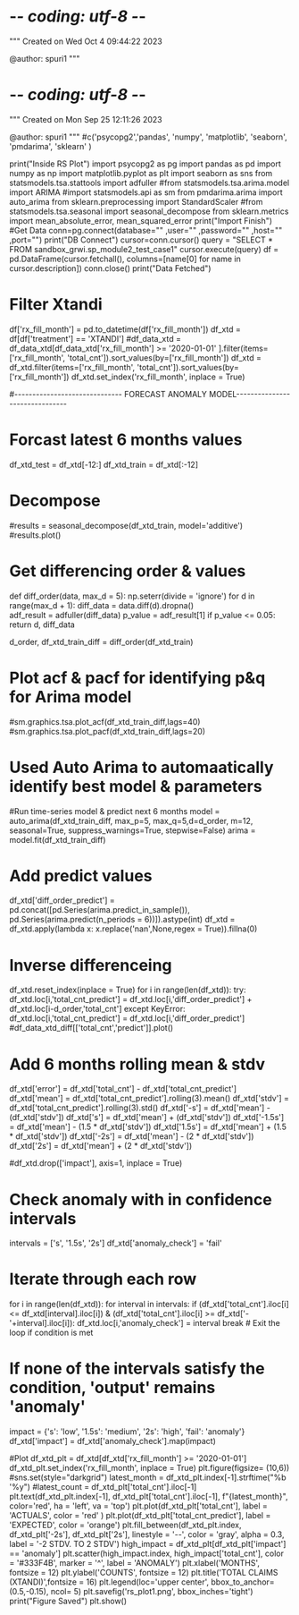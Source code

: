 # -*- coding: utf-8 -*-
"""
Created on Wed Oct  4 09:44:22 2023

@author: spuri1
"""

# -*- coding: utf-8 -*-
"""
Created on Mon Sep 25 12:11:26 2023

@author: spuri1
"""
#c('psycopg2','pandas', 'numpy', 'matplotlib', 'seaborn', 'pmdarima', 'sklearn' )


print("Inside RS Plot")
import psycopg2 as pg
import pandas as pd
import numpy as np
import matplotlib.pyplot as plt 
import seaborn as sns 
from statsmodels.tsa.stattools import adfuller
#from statsmodels.tsa.arima.model import ARIMA
#import statsmodels.api as sm
from pmdarima.arima import auto_arima
from sklearn.preprocessing import StandardScaler
#from statsmodels.tsa.seasonal import seasonal_decompose
from sklearn.metrics import mean_absolute_error, mean_squared_error
print("Import Finish")
#Get Data
conn=pg.connect(database=""
              ,user=""
              ,password=""
              ,host=""
              ,port="")
print("DB Connect")
cursor=conn.cursor()
query = "SELECT * FROM sandbox_grwi.sp_module2_test_case1"
cursor.execute(query)
df = pd.DataFrame(cursor.fetchall(), columns=[name[0] for name in cursor.description])
conn.close()
print("Data Fetched")
# Filter Xtandi
df['rx_fill_month'] = pd.to_datetime(df['rx_fill_month'])
df_xtd = df[df['treatment'] == 'XTANDI']
#df_data_xtd = df_data_xtd[df_data_xtd['rx_fill_month'] >= '2020-01-01' ].filter(items=['rx_fill_month', 'total_cnt']).sort_values(by=['rx_fill_month'])
df_xtd = df_xtd.filter(items=['rx_fill_month', 'total_cnt']).sort_values(by=['rx_fill_month'])
df_xtd.set_index('rx_fill_month', inplace = True)

#------------------------------ FORECAST ANOMALY MODEL-------------------------------
# Forcast latest 6 months values
df_xtd_test = df_xtd[-12:]
df_xtd_train = df_xtd[:-12]

# Decompose
#results = seasonal_decompose(df_xtd_train, model='additive')
#results.plot()

# Get differencing order & values
def diff_order(data, max_d = 5):
  np.seterr(divide = 'ignore') 
  for d in range(max_d + 1):
      diff_data = data.diff(d).dropna()      
      adf_result = adfuller(diff_data)
      p_value = adf_result[1]
      if p_value <= 0.05:
         return d, diff_data

d_order, df_xtd_train_diff = diff_order(df_xtd_train)

# Plot acf & pacf for identifying p&q for Arima model    
#sm.graphics.tsa.plot_acf(df_xtd_train_diff,lags=40)
#sm.graphics.tsa.plot_pacf(df_xtd_train_diff,lags=20)

# Used Auto Arima to automaatically identify best model & parameters 
#Run time-series model & predict next 6 months
model = auto_arima(df_xtd_train_diff, max_p=5, max_q=5,d=d_order,
                    m=12,
                    seasonal=True, 
                    suppress_warnings=True, 
                    stepwise=False)
arima = model.fit(df_xtd_train_diff)

# Add predict values
df_xtd['diff_order_predict'] = pd.concat([pd.Series(arima.predict_in_sample()), pd.Series(arima.predict(n_periods = 6))]).astype(int)
df_xtd = df_xtd.apply(lambda x: x.replace('nan',None,regex = True)).fillna(0)

# Inverse differenceing 
df_xtd.reset_index(inplace = True)
for i in range(len(df_xtd)):
  try:
      df_xtd.loc[i,'total_cnt_predict'] = df_xtd.loc[i,'diff_order_predict'] + df_xtd.loc[i-d_order,'total_cnt']
  except KeyError:
     df_xtd.loc[i,'total_cnt_predict'] = df_xtd.loc[i,'diff_order_predict'] 
#df_data_xtd_diff[['total_cnt','predict']].plot() 

# Add 6 months rolling mean & stdv
df_xtd['error'] = df_xtd['total_cnt'] - df_xtd['total_cnt_predict']
df_xtd['mean'] = df_xtd['total_cnt_predict'].rolling(3).mean()
df_xtd['stdv'] = df_xtd['total_cnt_predict'].rolling(3).std()
df_xtd['-s'] = df_xtd['mean'] - (df_xtd['stdv'])
df_xtd['s']  = df_xtd['mean'] + (df_xtd['stdv']) 
df_xtd['-1.5s'] = df_xtd['mean'] - (1.5 * df_xtd['stdv'])
df_xtd['1.5s']  = df_xtd['mean'] + (1.5 * df_xtd['stdv'])
df_xtd['-2s'] = df_xtd['mean'] - (2 * df_xtd['stdv'])
df_xtd['2s']  = df_xtd['mean'] + (2 * df_xtd['stdv'])


#df_xtd.drop(['impact'], axis=1, inplace = True)
# Check anomaly with in confidence intervals
intervals = ['s', '1.5s', '2s']
df_xtd['anomaly_check'] = 'fail'
# Iterate through each row
for i in range(len(df_xtd)):
  for interval in intervals:
      if (df_xtd['total_cnt'].iloc[i] <= df_xtd[interval].iloc[i]) & (df_xtd['total_cnt'].iloc[i] >= df_xtd['-'+interval].iloc[i]):
          df_xtd.loc[i,'anomaly_check'] = interval
          break  # Exit the loop if condition is met
  # If none of the intervals satisfy the condition, 'output' remains 'anomaly'

impact = {'s': 'low', '1.5s': 'medium', '2s': 'high', 'fail': 'anomaly'}
df_xtd['impact'] =  df_xtd['anomaly_check'].map(impact)

#Plot
df_xtd_plt = df_xtd[df_xtd['rx_fill_month'] >= '2020-01-01']
df_xtd_plt.set_index('rx_fill_month', inplace = True)
plt.figure(figsize= (10,6))
#sns.set(style="darkgrid") 
latest_month = df_xtd_plt.index[-1].strftime("%b '%y")
#latest_count = df_xtd_plt['total_cnt'].iloc[-1]
plt.text(df_xtd_plt.index[-1], df_xtd_plt['total_cnt'].iloc[-1], f"{latest_month}", color='red', ha = 'left', va = 'top')
plt.plot(df_xtd_plt['total_cnt'], label = 'ACTUALS', color = 'red' )
plt.plot(df_xtd_plt['total_cnt_predict'], label = 'EXPECTED', color = 'orange')
plt.fill_between(df_xtd_plt.index, df_xtd_plt['-2s'], df_xtd_plt['2s'], linestyle = '--', color = 'gray', alpha = 0.3, label = '-2 STDV. TO 2 STDV')
high_impact = df_xtd_plt[df_xtd_plt['impact'] == 'anomaly']
plt.scatter(high_impact.index, high_impact['total_cnt'], color = '#333F4B', marker = '^', label = 'ANOMALY')
plt.xlabel('MONTHS', fontsize = 12)
plt.ylabel('COUNTS', fontsize = 12)
plt.title('TOTAL CLAIMS (XTANDI)',fontsize = 16)
plt.legend(loc='upper center', bbox_to_anchor=(0.5,-0.15), ncol= 5) 
plt.savefig('rs_plot1.png', bbox_inches='tight')
print("Figure Saved")
plt.show()
